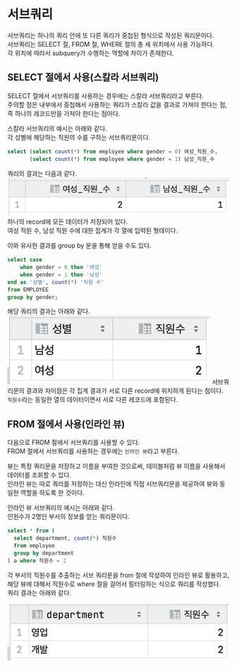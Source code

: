 # 서브쿼리

서브쿼리는 하나의 쿼리 안에 또 다른 쿼리가 중첩된 형식으로 작성된 쿼리문이다.  
서브쿼리는 SELECT 절, FROM 절, WHERE 절의 총 세 위치에서 사용 가능하다.  
각 위치에 따라서 subquery가 수행하는 역할에 차이가 존재한다.

## SELECT 절에서 사용(스칼라 서브쿼리)

SELECT 절에서 서브쿼리를 사용하는 경우에는 스칼라 서브쿼리라고 부른다.  
주의할 점은 내부에서 중첩해서 사용하는 쿼리가 스칼라 값을 결과로 가져야 한다는 점, 즉 하나의 레코드만을 가져야 한다는 점이다.

스칼라 서브쿼리의 예시는 아래와 같다.  
각 성별에 해당하는 직원의 수를 구하는 서브쿼리문이다.

```sql
select (select count(*) from employee where gender = 0) 여성_직원_수,
       (select count(*) from employee where gender = 1) 남성_직원_수
```

쿼리의 결과는 다음과 같다.
![1](./images/1.png)
하나의 record에 모든 데이터가 저장되어 있다.  
여성 적원 수, 남성 직원 수에 대한 집계가 각 열에 입력된 형태이다.

이와 유사한 결과를 group by 문을 통해 얻을 수도 있다.

```sql
select case
    when gender = 0 then '여성'
    when gender = 1 then '남성'
end as '성별', count(*) '직원 수'
from EMPLOYEE
group by gender;
```

해당 쿼리의 결과는 아래와 같다.
![2](./images/2.png)
서브쿼리문의 결과와 차이점은 각 집계 결과가 서로 다른 record에 위치하게 된다는 점이다.  
`직원수`라는 동일한 열의 데이터이면서 서로 다른 레코드에 포함된다.

## FROM 절에서 사용(인라인 뷰)

다음으로 FROM 절에서 서브쿼리를 사용할 수 있다.  
FROM 절에서 서브쿼리를 사용하는 경우에는 `인라인 뷰`라고 부른다.

뷰는 특정 쿼리문을 저장하고 이름을 부여한 것으로써, 테이블처럼 뷰 이름을 사용해서 데이터를 조회할 수 있다.  
인라인 뷰는 따로 쿼리를 저장하는 대신 인라인에 직접 서브쿼리문을 제공하여 뷰와 동일한 역할을 하도록 한 것이다.

인라인 뷰 서브쿼리의 예시는 아래와 같다.  
인원수가 2명인 부서의 정보를 얻는 쿼리문이다.

```sql
select * from (
  select department, count(*) 직원수
  from employee
  group by department
) a where 직원수 = 2
```

각 부서의 직원수를 추출하는 서브 쿼리문을 from 절에 작성하여 인라인 뷰로 활용하고, 해당 뷰에 대해서 직원수로 where 절을 걸어서 필터링하는 식으로 쿼리를 작성했다.  
쿼리 결과는 아래와 같다.

![3](./images/3.png)

